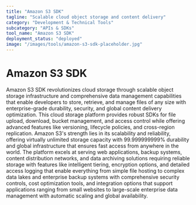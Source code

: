 ```yaml
---
title: "Amazon S3 SDK"
tagline: "Scalable cloud object storage and content delivery"
category: "Development & Technical Tools"
subcategory: "APIs & SDKs"
tool_name: "Amazon S3 SDK"
deployment_status: "deployed"
image: "/images/tools/amazon-s3-sdk-placeholder.jpg"
---
```


# Amazon S3 SDK

Amazon S3 SDK revolutionizes cloud storage through scalable object storage infrastructure and comprehensive data management capabilities that enable developers to store, retrieve, and manage files of any size with enterprise-grade durability, security, and global content delivery optimization. This cloud storage platform provides robust SDKs for file upload, download, bucket management, and access control while offering advanced features like versioning, lifecycle policies, and cross-region replication. Amazon S3's strength lies in its scalability and reliability, offering virtually unlimited storage capacity with 99.999999999% durability and global infrastructure that ensures fast access from anywhere in the world. The platform excels at serving web applications, backup systems, content distribution networks, and data archiving solutions requiring reliable storage with features like intelligent tiering, encryption options, and detailed access logging that enable everything from simple file hosting to complex data lakes and enterprise backup systems with comprehensive security controls, cost optimization tools, and integration options that support applications ranging from small websites to large-scale enterprise data management with automatic scaling and global availability.